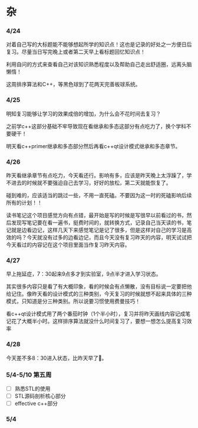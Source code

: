 # 杂

### 4/24

对着自己写的大标题能不能够想起所学的知识点！这也是记录的好处之一方便日后复习。尽量当日写完晚上或者第二天早上看标题回忆知识点！

利用自问的方式来查看自己对该知识熟悉程度以及帮助自己走出舒适圈，远离头脑懒惰！

这周排序算法和C++，等黑色球到了花两天完善板球系统。

### 4/25

明知复习能够让学习的效果成倍的增加，为什么会不花时间去复习？

之前学c++这部分基础不牢导致现在看继承和多态这部分有点吃力了，换个学科不要硬干！

明天看c++primer继承和多态部分然后再看c++qt设计模式继承和多态章节。

### 4/26

昨天看继承章节有点吃力，今天看还行。影响有多，应该是昨天晚上太浮躁了，学不进去的时候就不要强迫自己去学习，好好的放松，第二天就能恢复了。

碰到难的，应该适当的跳过一些，不用一直死磕。不要因为这一时的死磕影响后续所有的计划！！

读书笔记这个项目感觉方向有点错，最开始是写的时候是写很早以前看过的书，然后发现写笔记要在看一遍书，挺费时间的，就转换方式，记录自己当天读的书，笔记就是边看边记，这样几天下来感觉笔记是记了很多，但是这样对自己的学习是高效的吗？今天就没有过多的边看边记，而且今天没有复习昨天的内容，明天试试把今天看过的内容记在这个项目里面当作复习昨天内容。

### 4/27

早上拖延症，7：30起来9点多才到实验室，9点半才进入学习状态。

其实很多内容只是看了有大概印象，看的时候会有点懒散，没有目标说一定要把他给记住。像昨天看的设计模式的三种类别，今天复习的时候就想不起来具体的三种模式，只知道是分三种类别。所以说要习惯使用费曼技巧！

看c++qt设计模式用了两个番茄时钟（1个半小时），复习并将昨天画线内容记成笔记花了大概半小时。这样排序算法就没什么时间复习了，要想一想怎么提高复习效率

### 4/28

今天差不多8：30进入状态，比昨天早了🤭。



### 5/4-5/10 第五周

* [ ] 熟悉STL的使用
* [ ] STL源码剖析核心部分
* [ ] effective c++部分

### 5/4















